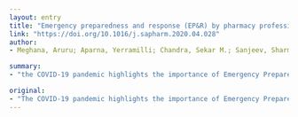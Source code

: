 ```yaml
---
layout: entry
title: "Emergency preparedness and response (EP&R) by pharmacy professionals in India: Lessons from the COVID-19 pandemic and the way forward"
link: "https://doi.org/10.1016/j.sapharm.2020.04.028"
author:
- Meghana, Aruru; Aparna, Yerramilli; Chandra, Sekar M.; Sanjeev, Sharma

summary:
- "the COVID-19 pandemic highlights the importance of Emergency Preparedness & Response (EP&R) education, training, capacity building and infrastructure development in India. Lacunae in pharmacy education and training present challenges in providing health services to patients. Lack of differentiation creates challenges around role specifications and appropriate placement of PPs in patient care and on EP&R task forces or representation at the policy level."

original:
- "The COVID-19 pandemic highlights the importance of Emergency Preparedness & Response (EP&R) education, training, capacity building and infrastructure development in India. During the pandemic, pharmacy professionals (PPs) in India have continued to provide medications, supplies and services. India's public-private healthcare system is complex and of variable quality. Lacunae in pharmacy education, training, and lack of resolution around pharmacist roles present challenges in providing health services to patients. Such lack of differentiation creates challenges around role specifications and appropriate placement of PPs in patient care and on EP&R task forces or representation at the policy level. This study aimed to gain rapid insights from PPs in India regarding their roles and preparedness for the COVID-19 pandemic. An online survey comprising 20 questions regarding EP&R and Operations management was developed using the Qualtrics(R) survey software and administered to a sample of PPs. Survey results indicate that PPs were actively involved in essential pharmacy services despite minimal EP&R training. Based on lessons learned during COVID-19, lacunae in knowledge, training and regulations were identified and recommendations are provided to broaden PP roles and enable them to be better prepared and actively engaged in EP&R for future emergencies."
---
```


